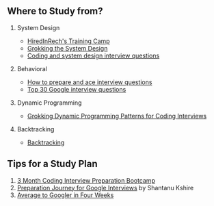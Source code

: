 ## Where to Study from?
1. System Design 
   * [HiredInRech's Training Camp](https://www.hiredintech.com/classrooms/system-design/lesson/52)
   * [Grokking the System Design](https://www.educative.io/courses/grokking-the-system-design-interview)
   * [Coding and system design interview questions](https://www.youtube.com/playlist?list=PLA8lYuzFlBqAy6dkZHj5VxUAaqr4vwrka)

2. Behavioral
   * [How to prepare and ace interview questions](https://www.educative.io/blog/behavioral-interviews-how-to-prepare-and-ace-interview-questions)
   * [Top 30 Google interview questions](https://theinterviewguys.com/google-interview-questions/)

3. Dynamic Programming
   * [Grokking Dynamic Programming Patterns for Coding Interviews](https://www.educative.io/courses/grokking-dynamic-programming-patterns-for-coding-interviews/m2G1pAq0OO0)

4. Backtracking
   * [Backtracking](https://cs.lmu.edu/~ray/notes/backtracking/)



## Tips for a Study Plan
1. [3 Month Coding Interview Preparation Bootcamp](https://www.educative.io/blog/coding-interivew-preparation-bootcamp)
2. [Preparation Journey for Google Interviews](https://medium.com/swlh/my-preparation-journey-for-google-interviews-f41e2dc3cdf9) by Shantanu Kshire
3. [Average to Googler in Four Weeks](https://www.linkedin.com/pulse/average-googler-four-weeks-study-plan-milad-naseri/?trk=v-feed)
